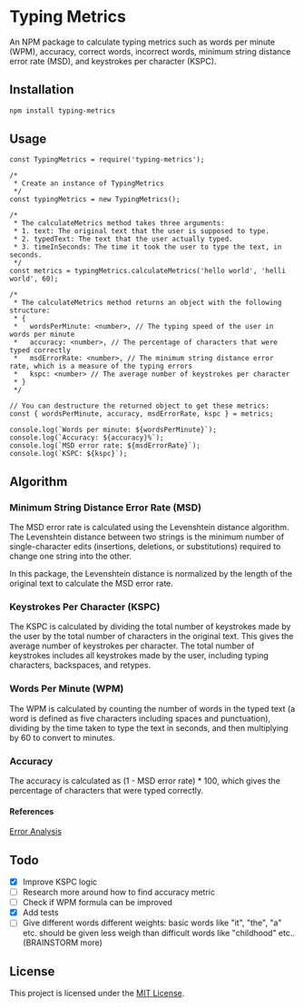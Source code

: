 # Typing Metrics

An NPM package to calculate typing metrics such as words per minute (WPM), accuracy, correct words, incorrect words, minimum string distance error rate (MSD), and keystrokes per character (KSPC).

## Installation

```bash
npm install typing-metrics
```

## Usage

```
const TypingMetrics = require('typing-metrics');

/*
 * Create an instance of TypingMetrics
 */
const typingMetrics = new TypingMetrics();

/*
 * The calculateMetrics method takes three arguments:
 * 1. text: The original text that the user is supposed to type.
 * 2. typedText: The text that the user actually typed.
 * 3. timeInSeconds: The time it took the user to type the text, in seconds.
 */
const metrics = typingMetrics.calculateMetrics('hello world', 'helli world', 60);

/*
 * The calculateMetrics method returns an object with the following structure:
 * {
 *   wordsPerMinute: <number>, // The typing speed of the user in words per minute
 *   accuracy: <number>, // The percentage of characters that were typed correctly
 *   msdErrorRate: <number>, // The minimum string distance error rate, which is a measure of the typing errors
 *   kspc: <number> // The average number of keystrokes per character
 * }
 */

// You can destructure the returned object to get these metrics:
const { wordsPerMinute, accuracy, msdErrorRate, kspc } = metrics;

console.log(`Words per minute: ${wordsPerMinute}`);
console.log(`Accuracy: ${accuracy}%`);
console.log(`MSD error rate: ${msdErrorRate}`);
console.log(`KSPC: ${kspc}`);

```

## Algorithm

### Minimum String Distance Error Rate (MSD)

The MSD error rate is calculated using the Levenshtein distance algorithm. The Levenshtein distance between two strings is the minimum number of single-character edits (insertions, deletions, or substitutions) required to change one string into the other.

In this package, the Levenshtein distance is normalized by the length of the original text to calculate the MSD error rate.

### Keystrokes Per Character (KSPC)

The KSPC is calculated by dividing the total number of keystrokes made by the user by the total number of characters in the original text. This gives the average number of keystrokes per character. The total number of keystrokes includes all keystrokes made by the user, including typing characters, backspaces, and retypes.

### Words Per Minute (WPM)

The WPM is calculated by counting the number of words in the typed text (a word is defined as five characters including spaces and punctuation), dividing by the time taken to type the text in seconds, and then multiplying by 60 to convert to minutes.

### Accuracy

The accuracy is calculated as (1 - MSD error rate) * 100, which gives the percentage of characters that were typed correctly.

#### References

[Error Analysis](https://en.wikipedia.org/wiki/Typing#Error_analysis "https://en.wikipedia.org/wiki/Typing#Error_analysis")

## Todo

* [X] Improve KSPC logic
* [ ] Research more around how to find accuracy metric
* [ ] Check if WPM formula can be improved
* [X] Add tests
* [ ] Give different words different weights: basic words like "it", "the", "a" etc. should be given less weigh than difficult words like "childhood" etc.. (BRAINSTORM more)

## License

This project is licensed under the [MIT License](LICENSE).
